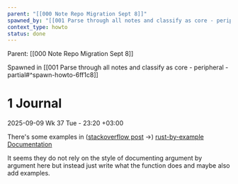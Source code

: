 ```yaml
---
parent: "[[000 Note Repo Migration Sept 8]]"
spawned_by: "[[001 Parse through all notes and classify as core - peripheral - partial]]"
context_type: howto
status: done
---
```

Parent: [[000 Note Repo Migration Sept 8]]

Spawned in [[001 Parse through all notes and classify as core - peripheral - partial#^spawn-howto-6ff1c8]]

# 1 Journal

2025-09-09 Wk 37 Tue - 23:20 +03:00

There's some examples in ([stackoverflow post](https://stackoverflow.com/questions/30009650/how-to-document-rust-function-arguments) $\to$) [rust-by-example Documentation](https://doc.rust-lang.org/beta/rust-by-example/meta/doc.html)

It seems they do not rely on the style of documenting argument by argument here but instead just write what the function does and maybe also add examples.

